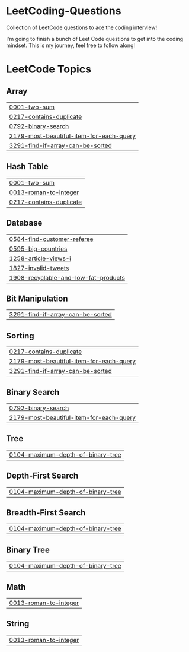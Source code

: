 # LeetCoding-Questions
Collection of LeetCode questions to ace the coding interview!

I'm going to finish a bunch of Leet Code questions to get into the coding mindset.
This is my journey, feel free to follow along!

<!---LeetCode Topics Start-->
# LeetCode Topics
## Array
|  |
| ------- |
| [0001-two-sum](https://github.com/Vikramprashar12/LeetCoding-Questions/tree/master/0001-two-sum) |
| [0217-contains-duplicate](https://github.com/Vikramprashar12/LeetCoding-Questions/tree/master/0217-contains-duplicate) |
| [0792-binary-search](https://github.com/Vikramprashar12/LeetCoding-Questions/tree/master/0792-binary-search) |
| [2179-most-beautiful-item-for-each-query](https://github.com/Vikramprashar12/LeetCoding-Questions/tree/master/2179-most-beautiful-item-for-each-query) |
| [3291-find-if-array-can-be-sorted](https://github.com/Vikramprashar12/LeetCoding-Questions/tree/master/3291-find-if-array-can-be-sorted) |
## Hash Table
|  |
| ------- |
| [0001-two-sum](https://github.com/Vikramprashar12/LeetCoding-Questions/tree/master/0001-two-sum) |
| [0013-roman-to-integer](https://github.com/Vikramprashar12/LeetCoding-Questions/tree/master/0013-roman-to-integer) |
| [0217-contains-duplicate](https://github.com/Vikramprashar12/LeetCoding-Questions/tree/master/0217-contains-duplicate) |
## Database
|  |
| ------- |
| [0584-find-customer-referee](https://github.com/Vikramprashar12/LeetCoding-Questions/tree/master/0584-find-customer-referee) |
| [0595-big-countries](https://github.com/Vikramprashar12/LeetCoding-Questions/tree/master/0595-big-countries) |
| [1258-article-views-i](https://github.com/Vikramprashar12/LeetCoding-Questions/tree/master/1258-article-views-i) |
| [1827-invalid-tweets](https://github.com/Vikramprashar12/LeetCoding-Questions/tree/master/1827-invalid-tweets) |
| [1908-recyclable-and-low-fat-products](https://github.com/Vikramprashar12/LeetCoding-Questions/tree/master/1908-recyclable-and-low-fat-products) |
## Bit Manipulation
|  |
| ------- |
| [3291-find-if-array-can-be-sorted](https://github.com/Vikramprashar12/LeetCoding-Questions/tree/master/3291-find-if-array-can-be-sorted) |
## Sorting
|  |
| ------- |
| [0217-contains-duplicate](https://github.com/Vikramprashar12/LeetCoding-Questions/tree/master/0217-contains-duplicate) |
| [2179-most-beautiful-item-for-each-query](https://github.com/Vikramprashar12/LeetCoding-Questions/tree/master/2179-most-beautiful-item-for-each-query) |
| [3291-find-if-array-can-be-sorted](https://github.com/Vikramprashar12/LeetCoding-Questions/tree/master/3291-find-if-array-can-be-sorted) |
## Binary Search
|  |
| ------- |
| [0792-binary-search](https://github.com/Vikramprashar12/LeetCoding-Questions/tree/master/0792-binary-search) |
| [2179-most-beautiful-item-for-each-query](https://github.com/Vikramprashar12/LeetCoding-Questions/tree/master/2179-most-beautiful-item-for-each-query) |
## Tree
|  |
| ------- |
| [0104-maximum-depth-of-binary-tree](https://github.com/Vikramprashar12/LeetCoding-Questions/tree/master/0104-maximum-depth-of-binary-tree) |
## Depth-First Search
|  |
| ------- |
| [0104-maximum-depth-of-binary-tree](https://github.com/Vikramprashar12/LeetCoding-Questions/tree/master/0104-maximum-depth-of-binary-tree) |
## Breadth-First Search
|  |
| ------- |
| [0104-maximum-depth-of-binary-tree](https://github.com/Vikramprashar12/LeetCoding-Questions/tree/master/0104-maximum-depth-of-binary-tree) |
## Binary Tree
|  |
| ------- |
| [0104-maximum-depth-of-binary-tree](https://github.com/Vikramprashar12/LeetCoding-Questions/tree/master/0104-maximum-depth-of-binary-tree) |
## Math
|  |
| ------- |
| [0013-roman-to-integer](https://github.com/Vikramprashar12/LeetCoding-Questions/tree/master/0013-roman-to-integer) |
## String
|  |
| ------- |
| [0013-roman-to-integer](https://github.com/Vikramprashar12/LeetCoding-Questions/tree/master/0013-roman-to-integer) |
<!---LeetCode Topics End-->